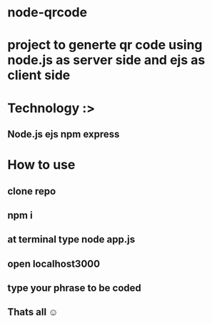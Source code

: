 # node-qrcode
# project to generte qr code using node.js as server side and ejs as client side
# Technology :>
## Node.js ejs npm express
# How to use 
## clone repo
## npm i 
## at terminal type node app.js
## open localhost3000
## type your phrase to be coded 
## Thats all ☺
